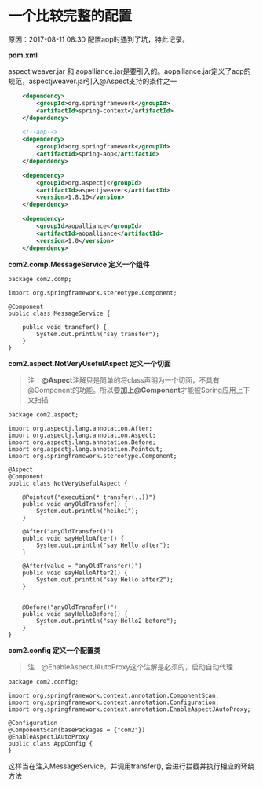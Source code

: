 # 一个比较完整的配置

原因：2017-08-11 08:30 配置aop时遇到了坑，特此记录。

**pom.xml**

aspectjweaver.jar 和 aopalliance.jar是要引入的。aopalliance.jar定义了aop的规范，aspectjweaver.jar引入@Aspect支持的条件之一

```xml
    <dependency>
        <groupId>org.springframework</groupId>
        <artifactId>spring-context</artifactId>
    </dependency>

    <!--aop-->
    <dependency>
        <groupId>org.springframework</groupId>
        <artifactId>spring-aop</artifactId>
    </dependency>

    <dependency>
        <groupId>org.aspectj</groupId>
        <artifactId>aspectjweaver</artifactId>
        <version>1.8.10</version>
    </dependency>

    <dependency>
        <groupId>aopalliance</groupId>
        <artifactId>aopalliance</artifactId>
        <version>1.0</version>
    </dependency>
```

**com2.comp.MessageService 定义一个组件**

```
package com2.comp;

import org.springframework.stereotype.Component;

@Component
public class MessageService {

    public void transfer() {
        System.out.println("say transfer");
    }
}
```

**com2.aspect.NotVeryUsefulAspect 定义一个切面**

> 注：**@Aspect**注解只是简单的将class声明为一个切面，不具有@Component的功能。所以要**加上@Component**才能被Spring应用上下文扫描

```
package com2.aspect;

import org.aspectj.lang.annotation.After;
import org.aspectj.lang.annotation.Aspect;
import org.aspectj.lang.annotation.Before;
import org.aspectj.lang.annotation.Pointcut;
import org.springframework.stereotype.Component;

@Aspect
@Component
public class NotVeryUsefulAspect {

    @Pointcut("execution(* transfer(..))")
    public void anyOldTransfer() {
        System.out.println("heihei");
    }

    @After("anyOldTransfer()")
    public void sayHelloAfter() {
        System.out.println("say Hello after");
    }

    @After(value = "anyOldTransfer()")
    public void sayHelloAfter2() {
        System.out.println("say Hello after2");
    }


    @Before("anyOldTransfer()")
    public void sayHelloBefore() {
        System.out.println("say Hello2 before");
    }
}
```

**com2.config 定义一个配置类**

> 注：@EnableAspectJAutoProxy这个注解是必须的，启动自动代理

```
package com2.config;

import org.springframework.context.annotation.ComponentScan;
import org.springframework.context.annotation.Configuration;
import org.springframework.context.annotation.EnableAspectJAutoProxy;

@Configuration
@ComponentScan(basePackages = {"com2"})
@EnableAspectJAutoProxy
public class AppConfig {
}

```

这样当在注入MessageService，并调用transfer\(\), 会进行拦截并执行相应的环绕方法

